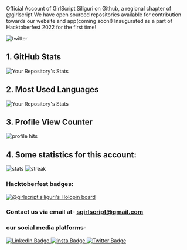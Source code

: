 Official Account of GirlScript Siliguri on Github, a regional chapter of @girlscript
We have open sourced repositories available for contribution towards our website and app(coming soon!)
Inaugurated as a part of Hacktoberfest 2022 for the first time!

![twitter](https://img.shields.io/twitter/follow/GSiliguri.svg?style=social&label=Follow)

## 1. GitHub Stats
![Your Repository's Stats](https://github-readme-stats.vercel.app/api?username=girlscriptsiliguri&show_icons=true)
## 2. Most Used Languages
![Your Repository's Stats](https://github-readme-stats.vercel.app/api/top-langs/?username=girlscriptsiliguri&theme=blue-green)
## 3. Profile View Counter
![profile hits](https://hits.seeyoufarm.com/api/count/incr/badge.svg?url=https%3A%2F%2Fgithub.com%2Fgirlscriptsiliguri1212%2Fhit-counter)
## 4. Some statistics for this account:
![stats](https://github-profile-trophy.vercel.app/?username=girlscriptsiliguri)
![streak](https://github-readme-streak-stats.herokuapp.com/?user=girlscriptsiliguri)

### Hacktoberfest badges:
[![@girlscript siliguri's Holopin board](https://holopin.me/girlscriptsiliguri)](https://holopin.io/@girlscriptsiliguri)

### Contact us via email at- sgirlscript@gmail.com <br>
### our social media platforms-
<div id="badges">
  <a href="https://in.linkedin.com/company/girlscriptsiliguri">
    <img src="https://img.shields.io/badge/LinkedIn-blue?style=for-the-badge&logo=linkedin&logoColor=white" alt="LinkedIn Badge"/>
  </a>
  <a href="https://www.instagram.com/girlscriptsiliguri">
    <img src="https://img.shields.io/badge/Instagram-E4405F?style=for-the-badge&logo=instagram&logoColor=white" alt="insta Badge"/>
  </a>
  <a href="https://twitter.com/GSiliguri">
    <img src="https://img.shields.io/badge/Twitter-blue?style=for-the-badge&logo=twitter&logoColor=white" alt="Twitter Badge"/>
  </a>
</div>
